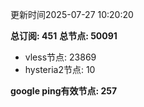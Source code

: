 更新时间2025-07-27 10:20:20

**总订阅: 451**
**总节点: 50091**
- vless节点: 23869
- hysteria2节点: 10

**google ping有效节点: 257**
